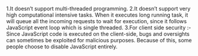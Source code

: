 1.It doesn’t support multi-threaded programming.
2.It doesn’t support very high computational intensive tasks. When it executes long running task, it will queue all the incoming requests to wait for execution, since it follows JavaScript event loop which is single threaded.
3.For client side security :- Since JavaScript code is executed on the client-side, bugs and oversights can sometimes be exploited for malicious purposes. Because of this, some people choose to disable JavaScript entirely.